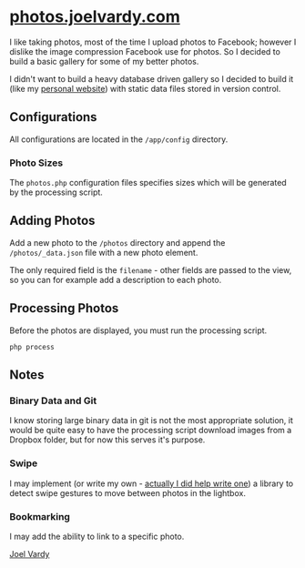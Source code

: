 # [photos.joelvardy.com][photos]

I like taking photos, most of the time I upload photos to Facebook; however I dislike the image compression Facebook use for photos. So I decided to build a basic gallery for some of my better photos.

I didn't want to build a heavy database driven gallery so I decided to build it (like my [personal website][joelvardy]) with static data files stored in version control.

## Configurations

All configurations are located in the `/app/config` directory.

### Photo Sizes

The `photos.php` configuration files specifies sizes which will be generated by the processing script.

## Adding Photos

Add a new photo to the `/photos` directory and append the `/photos/_data.json` file with a new photo element.

The only required field is the `filename` - other fields are passed to the view, so you can for example add a description to each photo.

## Processing Photos

Before the photos are displayed, you must run the processing script.

```
php process
```

## Notes

### Binary Data and Git

I know storing large binary data in git is not the most appropriate solution, it would be quite easy to have the processing script download images from a Dropbox folder, but for now this serves it's purpose.

### Swipe

I may implement (or write my own - [actually I did help write one][2kdrive]) a library to detect swipe gestures to move between photos in the lightbox.

### Bookmarking

I may add the ability to link to a specific photo.

[Joel Vardy][joelvardy]

  [photos]: http://photos.joelvardy.com/
  [joelvardy]: https://joelvardy.com/
  [2kdrive]: http://test.ing/projects#2k-drive